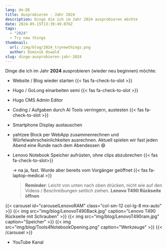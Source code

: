 ```yaml
---
lang: de-DE
title: Ausprobieren - Jahr 2024
description: Dinge die ich im Jahr 2024 ausprobieren möchte
date: 2024-05-15T13:39:49.076Z
tags:
  - "2024"
  - Try new things
thumbnail:
  url: /img/blog/2024_trynewthings.png
  author: Dominik Oswald
slug: dinge-ausprobieren-jahr-2024
---
```


Dinge die ich im Jahr **2024** ausprobieren (wieder neu beginnen) möchte:

- Website / Blog wieder starten {{< fas fa-check-to-slot >}}
- Hugo / GoLong einarbeiten semi {{< fas fa-check-to-slot >}}
- Hugo CMS Admin Editor
- Coding / Aufgaben durch AI Tools verringern, austesten {{< fas fa-check-to-slot >}}
- Smartphone Display austauschen
- yahtzee Block per WebApp zusammenrechnen und Würfelwahrscheinlichkeiten ausrechnen. Aktuell spielen wir fast jeden Abend eine Runde nach dem Abendessen :smile:
- Lenovo Notebook Speicher aufrüsten, ohne clips abzubrechen {{< fas fa-check-to-slot>}}

   -> na ja, fast. Wurde aber bereits vom Vorgänger geöffnet {{< fas fa-laptop-medical >}}

   > **Reminder**: Leicht von unten nach oben drücken, nicht wie auf den Videos / Beschreibungen seitlich ziehen.
   > **Lenovo T490 Rückseite öffnen**

{{< carousel id="carouselLenovoRAM" class="col-sm-12 col-lg-8 mx-auto" >}}
  {{< img src="img/blog/LenovoT490Back.jpg" caption="Lenovo T490 Rückseite mit Schrauben" >}}
  {{< img src="img/blog/LenovoT490ram.jpg" caption="Speicher" >}}
  {{< img src="img/blog/Tools4NotebookOpening.png" caption="Werkzeuge" >}}
{{< /carousel >}}

- YouTube Kanal
